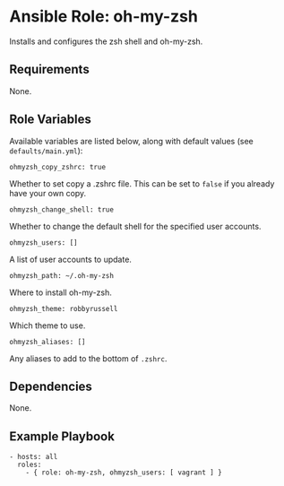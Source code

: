 # Ansible Role: oh-my-zsh

Installs and configures the zsh shell and oh-my-zsh.

## Requirements

None.

## Role Variables

Available variables are listed below, along with default values (see `defaults/main.yml`):

    ohmyzsh_copy_zshrc: true

Whether to set copy a .zshrc file. This can be set to `false` if you already have your own copy.

    ohmyzsh_change_shell: true

Whether to change the default shell for the specified user accounts.

    ohmyzsh_users: []

A list of user accounts to update.

    ohmyzsh_path: ~/.oh-my-zsh

Where to install oh-my-zsh.

    ohmyzsh_theme: robbyrussell

Which theme to use.

    ohmyzsh_aliases: []

Any aliases to add to the bottom of `.zshrc`.

## Dependencies

None.

## Example Playbook

    - hosts: all
      roles:
        - { role: oh-my-zsh, ohmyzsh_users: [ vagrant ] }
